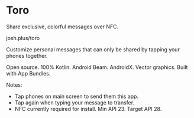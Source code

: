# Toro
Share exclusive, colorful messages over NFC.

josh.plus/toro

Customize personal messages that can only be shared by tapping your phones together.

Open source.
100% Kotlin.
Android Beam.
AndroidX.
Vector graphics.
Built with App Bundles.

Notes:
- Tap phones on main screen to send them this app.
- Tap again when typing your message to transfer.
- NFC currently required for install. Min API 23. Target API 28.
